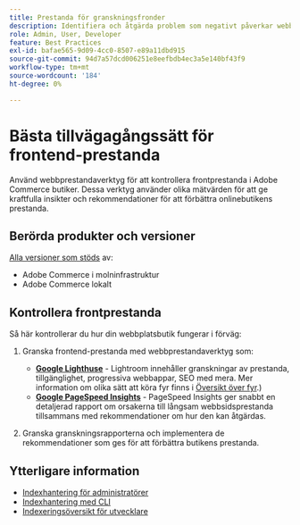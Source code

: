 ```yaml
---
title: Prestanda för granskningsfronder
description: Identifiera och åtgärda problem som negativt påverkar webbplatsens prestanda genom att använda webbprestandaverktyg för att granska Adobe Commerce butiksverksamhet.
role: Admin, User, Developer
feature: Best Practices
exl-id: bafae565-9d09-4cc0-8507-e89a11dbd915
source-git-commit: 94d7a57dcd006251e8eefbdb4ec3a5e140bf43f9
workflow-type: tm+mt
source-wordcount: '184'
ht-degree: 0%

---
```


# Bästa tillvägagångssätt för frontend-prestanda

Använd webbprestandaverktyg för att kontrollera frontprestanda i Adobe Commerce butiker.
Dessa verktyg använder olika mätvärden för att ge kraftfulla insikter och rekommendationer för att förbättra onlinebutikens prestanda.

## Berörda produkter och versioner

[Alla versioner som stöds](../../../release/versions.md) av:

- Adobe Commerce i molninfrastruktur
- Adobe Commerce lokalt

## Kontrollera frontprestanda

Så här kontrollerar du hur din webbplatsbutik fungerar i förväg:

1. Granska frontend-prestanda med webbprestandaverktyg som:

   - **[Google Lighthuse](https://web.dev/measure/)** - Lightroom innehåller granskningar av prestanda, tillgänglighet, progressiva webbappar, SEO med mera. Mer information om olika sätt att köra fyr finns i [Översikt över fyr](https://developer.chrome.com/docs/lighthouse/overview).)
   - **[Google PageSpeed Insights](https://pagespeed.web.dev/)** - PageSpeed Insights ger snabbt en detaljerad rapport om orsakerna till långsam webbsidsprestanda tillsammans med rekommendationer om hur den kan åtgärdas.

1. Granska granskningsrapporterna och implementera de rekommendationer som ges för att förbättra butikens prestanda.

## Ytterligare information

- [Indexhantering för administratörer](../../../configuration/cli/manage-indexers.md#configure-indexers)
- [Indexhantering med CLI](https://experienceleague.adobe.com/docs/commerce-operations/configuration-guide/cli/manage-indexers.html)
- [Indexeringsöversikt för utvecklare](https://developer.adobe.com/commerce/php/development/components/indexing/)
